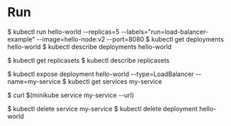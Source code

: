 # Run
$ kubectl run hello-world --replicas=5 --labels="run=load-balancer-example" --image=hello-node:v2 --port=8080
$ kubectl get deployments hello-world
$ kubectl describe deployments hello-world

$ kubectl get replicasets
$ kubectl describe replicasets

$ kubectl expose deployment hello-world --type=LoadBalancer --name=my-service
$ kubectl get services my-service

$ curl $(minikube service my-service --url)

$ kubectl delete service my-service
$ kubectl delete deployment hello-world
